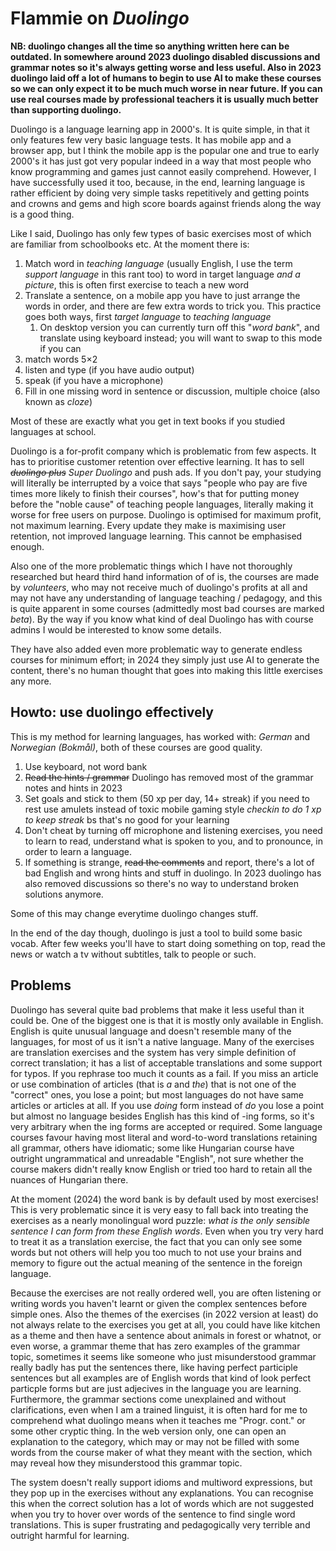 # Flammie on *Duolingo*

**NB: duolingo changes all the time so anything written here can be outdated. In
somewhere around 2023 duolingo disabled discussions and grammar notes so it's
always getting worse and less useful. Also in 2023 duolingo laid off a lot of
humans to begin to use AI to make these courses so we can only expect it to be
much much worse in near future. If you can use real courses made by professional
teachers it is usually much better than supporting duolingo.**

Duolingo is a language learning app in 2000's. It is quite simple, in that it
only features few very basic language tests. It has mobile app and a browser
app, but I think the mobile app is the popular one and true to early 2000's it
has just got very popular indeed in a way that most people who know programming
and games just cannot easily comprehend. However, I have successfully used it
too, because, in the end, learning language is rather efficient by doing very
simple tasks repetitively and getting points and crowns and gems and high score
boards against friends along the way is a good thing.

Like I said, Duolingo has only few types of basic exercises most of which are
familiar from schoolbooks etc. At the moment there is:

1. Match word in *teaching language* (usually English, I use the term *support
   language* in this rant too) to word in target language *and a picture*, this
   is often first exercise to teach a new word
1. Translate a sentence, on a mobile app you have to just arrange the words in
   order, and there are few extra words to trick you. This practice goes both
   ways, first *target language* to *teaching language*
    1. On desktop version you can currently turn off this "*word bank*", and
       translate using keyboard instead; you will want to swap to this mode if
       you can
1. match words 5×2
1. listen and type (if you have audio output)
1. speak (if you have a microphone)
1. Fill in one missing word in sentence or discussion, multiple choice (also
   known as *cloze*)

Most of these are exactly what you get in text books if you studied languages at
school.

Duolingo is a for-profit company which is problematic from few aspects. It has
to prioritise customer retention over effective learning. It has to sell
*~~duolingo plus~~ Super Duolingo* and push ads. If you don't pay, your studying
will literally be interrupted by a voice that says "people who pay are five
times more likely to finish their courses", how's that for putting money before
the "noble cause" of teaching people languages, literally making it worse for
free users on purpose. Duolingo is optimised for maximum profit, not maximum
learning. Every update they make is maximising user retention, not improved
language learning. This cannot be emphasised enough.

Also one of the more problematic things which I have not thoroughly researched
but heard third hand information of of is, the courses are made by *volunteers*,
who may not receive much of duolingo's profits at all and may not have any
understanding of language teaching / pedagogy, and this is quite apparent in
some courses (admittedly most bad courses are marked *beta*). By the way if you
know what kind of deal Duolingo has with course admins I would be interested to
know some details.

They have also added even more problematic way to generate endless courses for
minimum effort; in 2024 they simply just use AI to generate the content, there's
no human thought that goes into making this little exercises any more.

## Howto: use duolingo effectively

This is my method for learning languages, has worked with: *German* and
*Norwegian (Bokmål)*, both of these courses are good quality.

1. Use keyboard, not word bank
1. ~~Read the hints / grammar~~ Duolingo has removed most of the grammar
   notes and hints in 2023
1. Set goals and stick to them (50 xp per day, 14+ streak) if you need to rest
   use amulets instead of toxic mobile gaming style *checkin to do 1 xp to
   keep streak* bs that's no good for your learning
1. Don't cheat by turning off microphone and listening exercises, you need to
   learn to read, understand what is spoken to you, and to pronounce, in order
   to learn a language.
1. If something is strange, ~~read the comments~~ and report, there's a lot of
   bad English and wrong hints and stuff in duolingo. In 2023 duolingo has also
   removed discussions so there's no way to understand broken solutions anymore.


Some of this may change everytime duolingo changes stuff.

In the end of the day though, duolingo is just a tool to build some basic
vocab. After few weeks you'll have to start doing something on top, read the
news or watch a tv without subtitles, talk to people or such.

## Problems

Duolingo has several quite bad problems that make it less useful than it could
be. One of the biggest one is that it is mostly only available in English.
English is quite unusual language and doesn't resemble many of the languages,
for most of us it isn't a native language. Many of the exercises are translation
exercises and the system has very simple definition of correct translation; it
has a list of acceptable translations and some support for typos. If you
rephrase too much it counts as a fail. If you miss an article or use combination
of articles (that is *a* and *the*) that is not one of the "correct" ones, you
lose a point; but most languages do not have same articles or articles at all.
If you use *doing* form instead of *do* you lose a point but almost no language
besides English has this kind of -ing forms, so it's very arbitrary when the ing
forms are accepted or required. Some language courses favour having most literal
and word-to-word translations retaining all grammar, others have idiomatic; some
like Hungarian course have outright ungrammatical and unreadable "English", not
sure whether the course makers didn't really know English or tried too hard to
retain all the nuances of Hungarian there.

At the moment (2024) the word bank is by default used by most exercises! This is
very problematic since it is very easy to fall back into treating the exercises
as a nearly monolingual word puzzle: *what is the only sensible sentence I can
form from these English words*. Even when you try very hard to treat it as a
translation exercise, the fact that you can only see some words but not others
will help you too much to not use your brains and memory to figure out the
actual meaning of the sentence in the foreign language.

Because the exercises are not really ordered well, you are often listening or
writing words you haven't learnt or given the complex sentences before simple
ones. Also the themes of the exercises (in 2022 version at least) do not always
relate to the exercises you get at all, you could have like kitchen as a theme
and then have a sentence about animals in forest or whatnot, or even worse, a
grammar theme that has zero examples of the grammar topic, sometimes it seems
like someone who just misunderstood grammar really badly has put the sentences
there, like having perfect participle sentences but all examples are of English
words that kind of look perfect particple forms but are just adjecives in the
language you are learning. Furthermore, the grammar sections come unexplained
and without clarifications, even when I am a trained linguist, it is often hard
for me to comprehend what duolingo means when it teaches me "Progr. cont." or
some other cryptic thing. In the web version only, one can open an explanation
to the category, which may or may not be filled with some words from the course
maker of what they meant with the section, which may reveal how they
misunderstood this grammar topic.

The system doesn't really support idioms and multiword expressions, but they pop
up in the exercises without any explanations. You can recognise this when the
correct solution has a lot of words which are not suggested when you try to
hover over words of the sentence to find single word translations. This is super
frustrating and pedagogically very terrible and outright harmful for learning.
